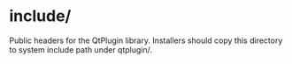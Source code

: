 # include/

Public headers for the QtPlugin library. Installers should copy this directory to system include path under qtplugin/.

